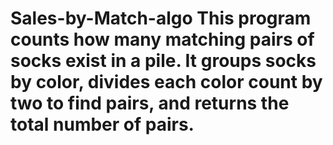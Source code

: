 # Sales-by-Match-algo This program counts how many matching pairs of socks exist in a pile. It groups socks by color, divides each color count by two to find pairs, and returns the total number of pairs.
